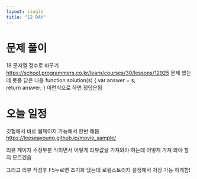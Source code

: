 ```yaml
---
layout: single
title: "12 DAY"
---
```


# 문제 풀이

18 문자열 정수로 바꾸기
https://school.programmers.co.kr/learn/courses/30/lessons/12925
문제 했는데 못품 답은 나옴
function solution(s) {
    var answer = s;  
    return answer;
}
이런식으로 하면 정답은됨

# 오늘 일정
깃헙에서 바로 웹페이지 가능해서 한번 해봄
https://leeseayoung.github.io/movie_sample/

리뷰 페이지 수정부분 막히면서 어떻게 리뷰값을 가져와야 하는데 어떻게 가져 와야 할지 모르겠음

그리고 리뷰 작성후 F5누르면 초기화 댔는데 로컬스토리지 설정해서 저장 가능 하게함!
